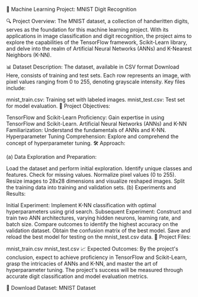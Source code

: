
🚀 Machine Learning Project: MNIST Digit Recognition

🔍 Project Overview:
The MNIST dataset, a collection of handwritten digits, serves as the foundation for this machine learning project. With its applications in image classification and digit recognition, the project aims to explore the capabilities of the TensorFlow framework, Scikit-Learn library, and delve into the realm of Artificial Neural Networks (ANNs) and K-Nearest Neighbors (K-NN).

📊 Dataset Description:
The dataset, available in CSV format Download Here, consists of training and test sets. Each row represents an image, with pixel values ranging from 0 to 255, denoting grayscale intensity. Key files include:

mnist_train.csv: Training set with labeled images.
mnist_test.csv: Test set for model evaluation.
🎯 Project Objectives:

TensorFlow and Scikit-Learn Proficiency: Gain expertise in using TensorFlow and Scikit-Learn.
Artificial Neural Networks (ANNs) and K-NN Familiarization: Understand the fundamentals of ANNs and K-NN.
Hyperparameter Tuning Comprehension: Explore and comprehend the concept of hyperparameter tuning.
🛠 Approach:

(a) Data Exploration and Preparation:

Load the dataset and perform initial exploration.
Identify unique classes and features.
Check for missing values.
Normalize pixel values (0 to 255).
Resize images to 28x28 dimensions and visualize reshaped images.
Split the training data into training and validation sets.
(b) Experiments and Results:

Initial Experiment: Implement K-NN classification with optimal hyperparameters using grid search.
Subsequent Experiment: Construct and train two ANN architectures, varying hidden neurons, learning rate, and batch size.
Compare outcomes to identify the highest accuracy on the validation dataset.
Obtain the confusion matrix of the best model.
Save and reload the best model for testing on the mnist_test.csv data.
🔗 Project Files:

mnist_train.csv
mnist_test.csv
📈 Expected Outcomes:
By the project's conclusion, expect to achieve proficiency in TensorFlow and Scikit-Learn, grasp the intricacies of ANNs and K-NN, and master the art of hyperparameter tuning. The project's success will be measured through accurate digit classification and model evaluation metrics.

🔗 Download Dataset:
MNIST Dataset
